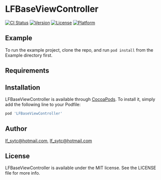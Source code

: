 # LFBaseViewController

[![CI Status](https://img.shields.io/travis/lf_sytc@hotmail.com/LFBaseViewController.svg?style=flat)](https://travis-ci.org/lf_sytc@hotmail.com/LFBaseViewController)
[![Version](https://img.shields.io/cocoapods/v/LFBaseViewController.svg?style=flat)](https://cocoapods.org/pods/LFBaseViewController)
[![License](https://img.shields.io/cocoapods/l/LFBaseViewController.svg?style=flat)](https://cocoapods.org/pods/LFBaseViewController)
[![Platform](https://img.shields.io/cocoapods/p/LFBaseViewController.svg?style=flat)](https://cocoapods.org/pods/LFBaseViewController)

## Example

To run the example project, clone the repo, and run `pod install` from the Example directory first.

## Requirements

## Installation

LFBaseViewController is available through [CocoaPods](https://cocoapods.org). To install
it, simply add the following line to your Podfile:

```ruby
pod 'LFBaseViewController'
```

## Author

lf_sytc@hotmail.com, lf_sytc@hotmail.com

## License

LFBaseViewController is available under the MIT license. See the LICENSE file for more info.
